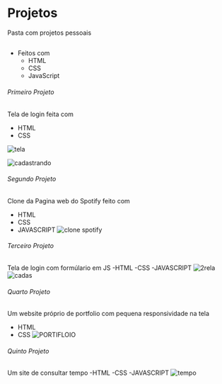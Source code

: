 # Projetos
Pasta com projetos pessoais 
##

- Feitos com
  - HTML 
  - CSS
  - JavaScript


###### Primeiro Projeto 

Tela de login feita com 
  - HTML
  - CSS

![tela](https://github.com/user-attachments/assets/4668fc27-a7f6-44f3-bc0f-adeaa47e26e1)

![cadastrando](https://github.com/user-attachments/assets/f52281d5-2015-47e5-ad62-4d0ddeb44f5f)




###### Segundo Projeto 



Clone da Pagina web do Spotify
feito com 
  - HTML
  - CSS
  - JAVASCRIPT
![clone spotify](https://github.com/user-attachments/assets/285568fe-10a8-4da1-80eb-34de50107c50)


###### Terceiro Projeto 
Tela de login com formúlario em JS
  -HTML
  -CSS
  -JAVASCRIPT
![2rela](https://github.com/user-attachments/assets/617aea75-afa5-4d8d-af69-ca1a35f1429f)
![cadas](https://github.com/user-attachments/assets/17e89c7e-421d-4336-9802-cad43025adec)

###### Quarto Projeto 
Um website próprio de portfolio com pequena responsividade na tela 
  - HTML
  - CSS
![PORTIFLOIO](https://github.com/user-attachments/assets/d49542cb-80d3-440f-8f09-2b702ecc03cb)


###### Quinto Projeto
Um site de consultar tempo
-HTML
-CSS 
-JAVASCRIPT
![tempo](https://github.com/user-attachments/assets/f5381bc5-16c7-405b-aa87-7e4c071f488c)



